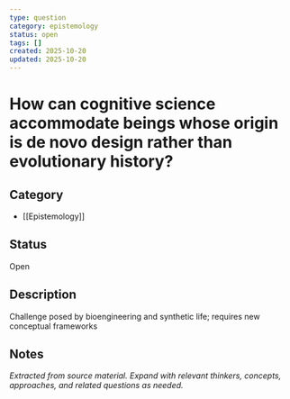 ```yaml
---
type: question
category: epistemology
status: open
tags: []
created: 2025-10-20
updated: 2025-10-20
---
```


# How can cognitive science accommodate beings whose origin is de novo design rather than evolutionary history?

## Category

- [[Epistemology]]

## Status

Open

## Description

Challenge posed by bioengineering and synthetic life; requires new conceptual frameworks

## Notes

*Extracted from source material. Expand with relevant thinkers, concepts, approaches, and related questions as needed.*
